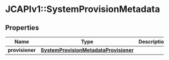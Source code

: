 # JCAPIv1::SystemProvisionMetadata

## Properties
Name | Type | Description | Notes
------------ | ------------- | ------------- | -------------
**provisioner** | [**SystemProvisionMetadataProvisioner**](SystemProvisionMetadataProvisioner.md) |  | [optional] 

